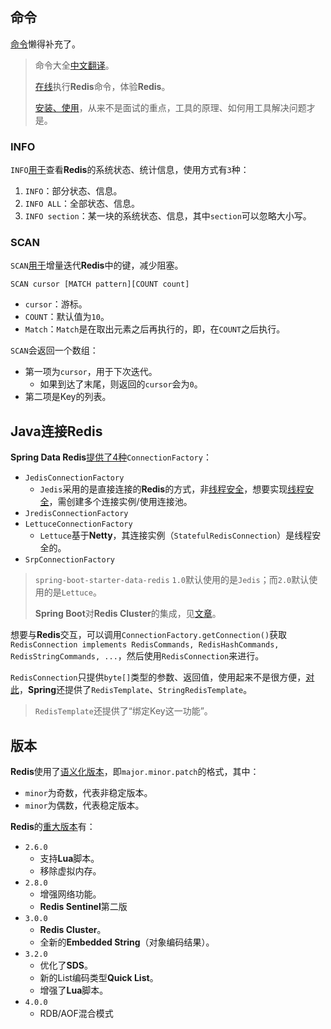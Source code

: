 ## 命令

[命令](https://redis.io/commands)懒得补充了。

> 命令大全[中文翻译](http://doc.redisfans.com/)。
>
> [在线](https://try.redis.io/)执行**Redis**命令，体验**Redis**。
>
> [安装、使用](https://www.cnblogs.com/edisonfeng/p/3571870.html)，从来不是面试的重点，工具的原理、如何用工具解决问题才是。

### INFO

`INFO`[用于](https://www.modb.pro/db/55802)查看**Redis**的系统状态、统计信息，使用方式有`3`种：

1. `INFO`：部分状态、信息。
2. `INFO ALL`：全部状态、信息。
3. `INFO section`：某一块的系统状态、信息，其中`section`可以忽略大小写。

### SCAN

`SCAN`[用于](https://segmentfault.com/a/1190000022299817)增量迭代**Redis**中的键，减少阻塞。

`SCAN cursor [MATCH pattern][COUNT count]`

- `cursor`：游标。
- `COUNT`：默认值为`10`。
- `Match`：`Match`是在取出元素之后再执行的，即，在`COUNT`之后执行。

`SCAN`会返回一个数组：

- 第一项为`cursor`，用于下次迭代。
  - 如果到达了末尾，则返回的`cursor`会为`0`。
- 第二项是Key的列表。



## Java连接Redis

**Spring Data Redis**[提供了4种](https://potoyang.gitbook.io/spring-in-action-v4/untitled-6/untitled-1/untitled-2)`ConnectionFactory`：

- `JedisConnectionFactory`
  - `Jedis`采用的是直接连接的**Redis**的方式，非<u>线程安全</u>，想要实现<u>线程安全</u>，需创建多个连接实例/使用连接池。
- `JredisConnectionFactory`
- `LettuceConnectionFactory`
  - `Lettuce`基于**Netty**，其连接实例（`StatefulRedisConnection`）是线程安全的。
- `SrpConnectionFactory`

> `spring-boot-starter-data-redis` `1.0`默认使用的是`Jedis`；而`2.0`默认使用的是`Lettuce`。
>
> **Spring Boot**对**Redis Cluster**的集成，见[文章](https://blog.csdn.net/u011047968/article/details/112130406)。

想要与**Redis**交互，可以调用`ConnectionFactory.getConnection()`获取`RedisConnection implements RedisCommands, RedisHashCommands, RedisStringCommands, ...`，然后使用`RedisConnection`来进行。

`RedisConnection`只提供`byte[]`类型的参数、返回值，使用起来不是很方便，[对此](https://potoyang.gitbook.io/spring-in-action-v4/untitled-6/untitled-1/12.3.2-shi-yong-redis-template)，**Spring**还提供了`RedisTemplate`、`StringRedisTemplate`。

> `RedisTemplate`还提供了“绑定Key这一功能”。



## 版本

**Redis**使用了[语义化版本](https://zhuanlan.zhihu.com/p/424937397)，即`major.minor.patch`的格式，其中：

- `minor`为奇数，代表非稳定版本。
- `minor`为偶数，代表稳定版本。

**Redis**的[重大版本](https://www.cnblogs.com/yangmingxianshen/p/8043851.html)有：

- `2.6.0`
  - 支持**Lua**脚本。
  - 移除虚拟内存。
- `2.8.0`
  - 增强网络功能。
  - **Redis Sentinel**第二版
- `3.0.0`
  - **Redis Cluster**。
  - 全新的**Embedded String**（对象编码结果）。
- `3.2.0`
  - 优化了**SDS**。
  - 新的List编码类型**Quick List**。
  - 增强了**Lua**脚本。
- `4.0.0`
  - RDB/AOF混合模式
